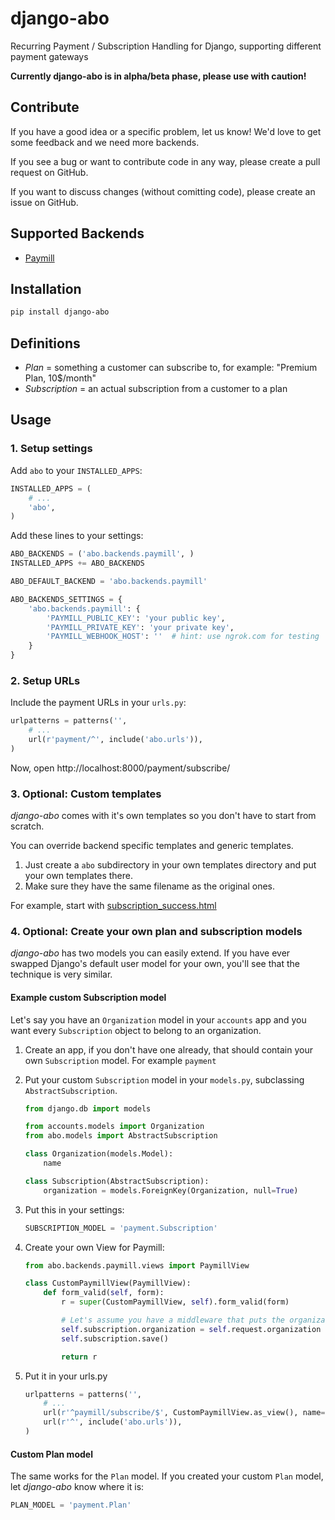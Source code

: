 django-abo
==========

Recurring Payment / Subscription Handling for Django, supporting different payment gateways


**Currently django-abo is in alpha/beta phase, please use with caution!**

## Contribute

If you have a good idea or a specific problem, let us know! We'd love to get some feedback and we need more backends.

If you see a bug or want to contribute code in any way, please create a pull request on GitHub.

If you want to discuss changes (without comitting code), please create an issue on GitHub.

## Supported Backends

* [Paymill](https://www.paymill.com/)


## Installation

```bash
pip install django-abo
```

## Definitions

* *Plan* = something a customer can subscribe to, for example: "Premium Plan, 10$/month"
* *Subscription* = an actual subscription from a customer to a plan

## Usage

### 1. Setup settings

Add `abo` to your `INSTALLED_APPS`:
```python
INSTALLED_APPS = (
    # ...
    'abo',
)
```

Add these lines to your settings:

```python
ABO_BACKENDS = ('abo.backends.paymill', )
INSTALLED_APPS += ABO_BACKENDS

ABO_DEFAULT_BACKEND = 'abo.backends.paymill'

ABO_BACKENDS_SETTINGS = {
    'abo.backends.paymill': {
        'PAYMILL_PUBLIC_KEY': 'your public key',
        'PAYMILL_PRIVATE_KEY': 'your private key',
        'PAYMILL_WEBHOOK_HOST': ''  # hint: use ngrok.com for testing
    }
}
```

### 2. Setup URLs

Include the payment URLs in your `urls.py`:

```python
urlpatterns = patterns('',
    # ...
    url(r'payment/^', include('abo.urls')),
)
```

Now, open http://localhost:8000/payment/subscribe/

### 3. Optional: Custom templates

*django-abo* comes with it's own templates so you don't have to start from scratch.

You can override backend specific templates and generic templates.

1. Just create a `abo` subdirectory in your own templates directory and put your own templates there.
1. Make sure they have the same filename as the original ones.

For example, start with [subscription_success.html](https://github.com/ubergrape/django-abo/blob/master/abo/templates/subscription_success.html)

### 4. Optional: Create your own plan and subscription models

*django-abo* has two models you can easily extend. If you have ever swapped Django's default user model for your own, you'll see that the technique is very similar.

#### Example custom Subscription model

Let's say you have an `Organization` model in your `accounts` app and you want every `Subscription` object to belong to an organization.

1. Create an app, if you don't have one already, that should contain your own `Subscription` model. For example `payment`

1. Put your custom `Subscription` model in your `models.py`, subclassing `AbstractSubscription`.

    ```python
    from django.db import models

    from accounts.models import Organization
    from abo.models import AbstractSubscription

    class Organization(models.Model):
        name

    class Subscription(AbstractSubscription):
        organization = models.ForeignKey(Organization, null=True)
    ```

1. Put this in your settings:

   ```python
   SUBSCRIPTION_MODEL = 'payment.Subscription'
   ```

1. Create your own View for Paymill:

    ```python
    from abo.backends.paymill.views import PaymillView

    class CustomPaymillView(PaymillView):
        def form_valid(self, form):
            r = super(CustomPaymillView, self).form_valid(form)

            # Let's assume you have a middleware that puts the organization in request.
            self.subscription.organization = self.request.organization
            self.subscription.save()

            return r
    ```

1. Put it in your urls.py

    ```python
    urlpatterns = patterns('',
        # ...
        url(r'^paymill/subscribe/$', CustomPaymillView.as_view(), name='abo-paymill-authorization'),
        url(r'^', include('abo.urls')),
    )

#### Custom Plan model

The same works for the `Plan` model. If you created your custom `Plan` model, let *django-abo* know where it is:

```python
PLAN_MODEL = 'payment.Plan'
```

